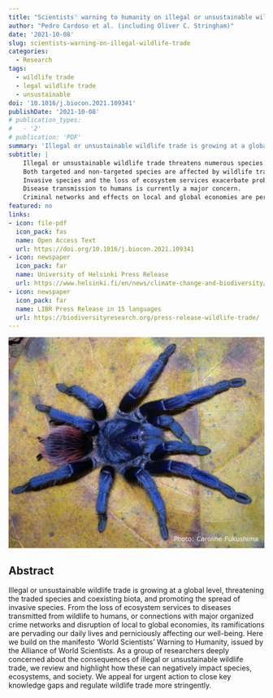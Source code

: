 ```yaml
---
title: "Scientists' warning to humanity on illegal or unsustainable wildlife trade"
author: "Pedro Cardoso et al. (including Oliver C. Stringham)"
date: '2021-10-08'
slug: scientists-warning-on-illegal-wildlife-trade
categories: 
  - Research
tags:
  - wildlife trade
  - legal wildlife trade
  - unsustainable
doi: '10.1016/j.biocon.2021.109341'
publishDate: '2021-10-08'
# publication_types:
#   - '2'
# publication: 'PDF'
summary: 'Illegal or unsustainable wildlife trade is growing at a global level, threatening the traded species and coexisting biota, and promoting the spread of invasive species. From the loss of ecosystem services to diseases transmitted from wildlife to humans, or connections with major organized crime networks and disruption of local to global economies, its ramifications are pervading our daily lives and perniciously affecting our well-being. Here we build on the manifesto ‘World Scientists’ Warning to Humanity, issued by the Alliance of World Scientists. As a group of researchers deeply concerned about the consequences of illegal or unsustainable wildlife trade, we review and highlight how these can negatively impact species, ecosystems, and society. We appeal for urgent action to close key knowledge gaps and regulate wildlife trade more stringently.'
subtitle: |
    Illegal or unsustainable wildlife trade threatens numerous species. 
    Both targeted and non-targeted species are affected by wildlife trade. 
    Invasive species and the loss of ecosystem services exacerbate problems.
    Disease transmission to humans is currently a major concern. 
    Criminal networks and effects on local and global economies are pervasive.
featured: no
links:
- icon: file-pdf
  icon_pack: fas
  name: Open Access Text
  url: https://doi.org/10.1016/j.biocon.2021.109341
- icon: newspaper
  icon_pack: far
  name: University of Helsinki Press Release
  url: https://www.helsinki.fi/en/news/climate-change-and-biodiversity/illegal-and-unsustainable-wildlife-trade-affecting-all-us-what-can-we-do-about-it
- icon: newspaper
  icon_pack: far
  name: LIBR Press Release in 15 languages
  url: https://biodiversityresearch.org/press-release-wildlife-trade/
---
```


![](featured.jfif)

## Abstract

Illegal or unsustainable wildlife trade is growing at a global level, threatening the traded species and coexisting biota, and promoting the spread of invasive species. From the loss of ecosystem services to diseases transmitted from wildlife to humans, or connections with major organized crime networks and disruption of local to global economies, its ramifications are pervading our daily lives and perniciously affecting our well-being. Here we build on the manifesto ‘World Scientists’ Warning to Humanity, issued by the Alliance of World Scientists. As a group of researchers deeply concerned about the consequences of illegal or unsustainable wildlife trade, we review and highlight how these can negatively impact species, ecosystems, and society. We appeal for urgent action to close key knowledge gaps and regulate wildlife trade more stringently.